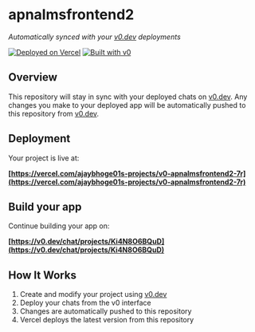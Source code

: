# apnalmsfrontend2

*Automatically synced with your [v0.dev](https://v0.dev) deployments*

[![Deployed on Vercel](https://img.shields.io/badge/Deployed%20on-Vercel-black?style=for-the-badge&logo=vercel)](https://vercel.com/ajaybhoge01s-projects/v0-apnalmsfrontend2-7r)
[![Built with v0](https://img.shields.io/badge/Built%20with-v0.dev-black?style=for-the-badge)](https://v0.dev/chat/projects/Ki4N8O6BQuD)

## Overview

This repository will stay in sync with your deployed chats on [v0.dev](https://v0.dev).
Any changes you make to your deployed app will be automatically pushed to this repository from [v0.dev](https://v0.dev).

## Deployment

Your project is live at:

**[https://vercel.com/ajaybhoge01s-projects/v0-apnalmsfrontend2-7r](https://vercel.com/ajaybhoge01s-projects/v0-apnalmsfrontend2-7r)**

## Build your app

Continue building your app on:

**[https://v0.dev/chat/projects/Ki4N8O6BQuD](https://v0.dev/chat/projects/Ki4N8O6BQuD)**

## How It Works

1. Create and modify your project using [v0.dev](https://v0.dev)
2. Deploy your chats from the v0 interface
3. Changes are automatically pushed to this repository
4. Vercel deploys the latest version from this repository